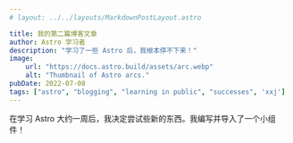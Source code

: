 ```yaml
---
# layout: ../../layouts/MarkdownPostLayout.astro

title: 我的第二篇博客文章
author: Astro 学习者
description: "学习了一些 Astro 后，我根本停不下来！"
image:
    url: "https://docs.astro.build/assets/arc.webp"
    alt: "Thumbnail of Astro arcs."
pubDate: 2022-07-08
tags: ["astro", "blogging", "learning in public", "successes", 'xxj']
---
```

在学习 Astro 大约一周后，我决定尝试些新的东西。我编写并导入了一个小组件！